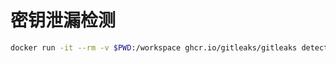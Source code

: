 # 密钥泄漏检测

```sh
docker run -it --rm -v $PWD:/workspace ghcr.io/gitleaks/gitleaks detect --source=/workspace -v
```
